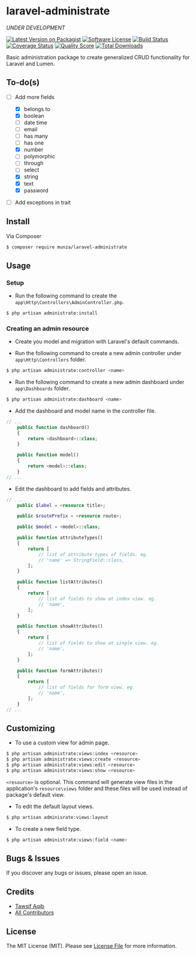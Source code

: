 # laravel-administrate

*UNDER DEVELOPMENT*

[![Latest Version on Packagist][ico-version]][link-packagist]
[![Software License][ico-license]](LICENSE.md)
[![Build Status][ico-travis]][link-travis]
[![Coverage Status][ico-scrutinizer]][link-scrutinizer]
[![Quality Score][ico-code-quality]][link-code-quality]
[![Total Downloads][ico-downloads]][link-downloads]

Basic administration package to create generalized CRUD functionality for Laravel and Lumen.


## To-do(s)

- [ ] Add more fields
    - [x] belongs to
    - [x] boolean
    - [ ] date time
    - [ ] email
    - [ ] has many
    - [ ] has one
    - [x] number
    - [ ] polymorphic
    - [ ] through
    - [ ] select
    - [x] string
    - [x] text
    - [x] password
- [ ] Add exceptions in trait


## Install

Via Composer

``` bash
$ composer require munza/laravel-administrate
```


## Usage


### Setup

- Run the following command to create the `app\Http\Controllers\AdminController.php`.

```bash
$ php artisan administrate:install
```


### Creating an admin resource

- Create you model and migration with Laravel's default commands.

- Run the following command to create a new admin controller under `app\Http\Controllers` folder.

```bash
$ php artisan administrate:controller <name>
```

- Run the following command to create a new admin dashboard under `app\Dashboards` folder.

```bash
$ php artisan administrate:dashboard <name>
```

- Add the dashboard and model name in the controller file.

```php
// ...
    public function dashboard()
    {
        return <dashboard>::class;
    }

    public function model()
    {
        return <model>::class;
    }
// ...
```

- Edit the dashboard to add fields and attributes.

```php
// ...
    public $label = <resource title>;

    public $routePrefix = <resource route>;

    public $model = <model>::class;

    public function attributeTypes()
    {
        return [
            // list of attribute types of fields. eg.
            // 'name' => StringField::class,
        ];
    }

    public function listAttributes()
    {
        return [
            // list of fields to show at index view. eg.
            // 'name',
        ];
    }

    public function showAttributes()
    {
        return [
            // list of fields to show at single view. eg.
            // 'name',
        ];
    }

    public function formAttributes()
    {
        return [
            // list of fields for form view. eg.
            // 'name',
        ];
    }
// ...
```

## Customizing

- To use a custom view for admin page.

```bash
$ php artisan administrate:views:index <resource>
$ php artisan administrate:views:create <resource>
$ php artisan administrate:views:edit <resource>
$ php artisan administrate:views:show <resource>
```

`<resource>` is optional. This command will generate view files in the application's `resource\views` folder and these files will be used instead of package's default view.

- To edit the default layout views.

```bash
$ php artisan adminisrate:views:layout
```

- To create a new field type.

```bash
$ php artisan administrate:views:field <name>
```

## Bugs & Issues

If you discover any bugs or issues, please open an issue.


## Credits

- [Tawsif Aqib][link-author]
- [All Contributors][link-contributors]


## License

The MIT License (MIT). Please see [License File](LICENSE.md) for more information.

[ico-version]: https://img.shields.io/packagist/v/munza/laravel-administrate.svg?style=flat-square
[ico-license]: https://img.shields.io/badge/license-MIT-brightgreen.svg?style=flat-square
[ico-travis]: https://img.shields.io/travis/munza/laravel-administrate/master.svg?style=flat-square
[ico-scrutinizer]: https://img.shields.io/scrutinizer/coverage/g/munza/laravel-administrate.svg?style=flat-square
[ico-code-quality]: https://img.shields.io/scrutinizer/g/munza/laravel-administrate.svg?style=flat-square
[ico-downloads]: https://img.shields.io/packagist/dt/munza/laravel-administrate.svg?style=flat-square

[link-packagist]: https://packagist.org/packages/munza/laravel-administrate
[link-travis]: https://travis-ci.org/munza/laravel-administrate
[link-scrutinizer]: https://scrutinizer-ci.com/g/munza/laravel-administrate/code-structure
[link-code-quality]: https://scrutinizer-ci.com/g/munza/laravel-administrate
[link-downloads]: https://packagist.org/packages/munza/laravel-administrate
[link-author]: https://github.com/munza
[link-contributors]: ../../contributors
